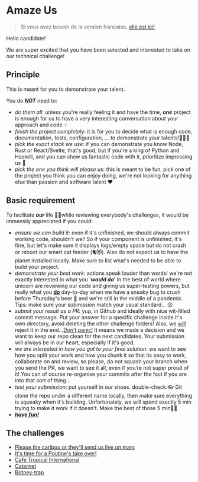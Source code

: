 # Amaze Us
> Si vous avez besoin de la version française, [elle est ici!](README.fr.md)

Hello candidate!



We are super excited that you have been selected and interested to take on our technical challenge!

## Principle
This is meant for you to demonstrate your talent.

You do ***NOT*** need to:

- *do them all*: unless you're really feeling it and have the time, ***one*** project is enough for us to have a very 
  interesting conversation about your approach and code 💡
- *finish the project completely*: it is for you to decide what is enough code, documentation, tests, configuration, ... 
  to demonstrate your talents!🏋🏻‍♀️
- *pick the exact stack we use*: if you can demonstrate you know Node, Rust or React/Svelte, that's good, but if you're 
  a king of Python and Haskell, and you can show us fantastic code with it, prioritize impressing us 💪
- *pick the one you think will please us*: this is meant to be fun, pick one of the project you think you can enjoy 
  doing,  we're not looking for anything else than passion and software talent ❤️



## Basic requirement

To facilitate ***our*** life 💁‍♂️while reviewing everybody's challenges, it would be immensily appreciated if you could:

- *ensure we can build it*: even if it's unfinished, we should always commit working code, shouldn't we? 
  So if your component is unfinished, it's fine, but let's make sure it displays logs/empty space but do not crash or 
  reboot our smart cat feeder (🐈😻). Also do not expect us to have the planet installed locally. Make sure to list 
  what's needed to be able to build your project. 
- *demonstrate your best work*: actions speak louder than words! 
  we're not exactly interested in what you '***would do***' in the best of world where unicorn are reviewing our code 
  and giving us super-testing powers, but really what you **<u>do</u>** day-to-day when we have a sneaky bug to crush 
  before Thursday's beer 🍻 and we're still in the middle of a pandemic. Tips: make sure your submission match your 
  usual standard... 😉
- *submit your result as a PR*: yup, in Github and ideally with nice wit-filled commit message. 
  Put your answer for a specific challenge inside it's own directory, avoid deleting the other challenge folders! Also, 
  we <u>will</u> reject it in the end...<u>Don't panic!</u> 
  It means we made a decision and we want to keep our repo clean for the next candidates. Your submission will always be
  in our heart, especially if it's good.
- *we are interested in how you got to your final solution*: we want to see how you split your work and how you chunk it 
  so that its easy to work, collaborate on and review, so please, do not squash your branch when you send the PR, we 
  want  to see it all, even if you’re not super proud of it! You can of course re-organise your commits after the fact 
  if you are into that sort of thing...
- *test your submission*: put yourself in our shoes. double-check.👓
  Git clone the repo under a different name locally, then make sure everything is squeaky when it's building. 
  Unfortunately, we will spend exactly 5 min trying to make it work if it doesn't. Make the best of those 5 min👸🏻 
- ***<u>have fun!</u>***



## The challenges

- [Please the caribou or they'll send us live on mars](caribou/Pleasy.md)
- [It's time for a Poutine's take over!](poutine/RobotMaker.md)
- [Cafe Tropical International](schitts/CafeTropical.md)
- [Caternet](caternet/CatWeb.md)
- [Botney-trap](botney-trap/Botney-trap.md)
